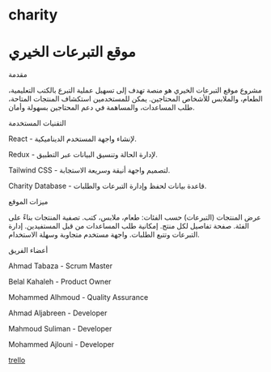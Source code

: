 # charity
# موقع التبرعات الخيري

 مقدمة

مشروع موقع التبرعات الخيري هو منصة تهدف إلى تسهيل عملية التبرع بالكتب التعليمية، الطعام، والملابس للأشخاص المحتاجين. يمكن للمستخدمين استكشاف المنتجات المتاحة، طلب المساعدات، والمساهمة في دعم المحتاجين بسهولة وأمان.

 التقنيات المستخدمة

React - لإنشاء واجهة المستخدم الديناميكية.

Redux - لإدارة الحالة وتنسيق البيانات عبر التطبيق.

Tailwind CSS - لتصميم واجهة أنيقة وسريعة الاستجابة.

Charity Database - قاعدة بيانات لحفظ وإدارة التبرعات والطلبات.

 ميزات الموقع

 عرض المنتجات (التبرعات) حسب الفئات: طعام، ملابس، كتب.
 تصفية المنتجات بناءً على الفئة.
 صفحة تفاصيل لكل منتج.
 إمكانية طلب المساعدات من قبل المستفيدين.
 إدارة التبرعات وتتبع الطلبات.
 واجهة مستخدم متجاوبة وسهلة الاستخدام.

 أعضاء الفريق

Ahmad Tabaza - Scrum Master

Belal Kahaleh - Product Owner

Mohammed Alhmoud - Quality Assurance

Ahmad Aljabreen - Developer

Mahmoud Suliman - Developer

Mohammed Ajlouni - Developer


[trello]([https://www.figma.com/design/3OnygWHopIqCuPPt3Xb88z/Untitled?m=auto&t=ypkl4a4wg7yvOjRe-6](https://trello.com/b/Ue8U1OZZ/charitable-project))
